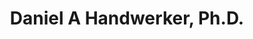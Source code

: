 ---
title: "Daniel A Handwerker, Ph.D."
presenter_id: daniel_handwerker
permalink: /member_full_publications/daniel_handwerker
layout: member_all_publications
---